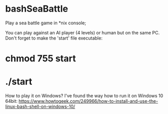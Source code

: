 # bashSeaBattle
Play a sea battle game in *nix console;

You can play against an AI player (4 levels) or human but on the same PC.
Don't forget to make the 'start' file executable:
# chmod 755 start
# ./start

How to play it on Windows? I've found the way how to run it on Windows 10 64bit:
https://www.howtogeek.com/249966/how-to-install-and-use-the-linux-bash-shell-on-windows-10/
